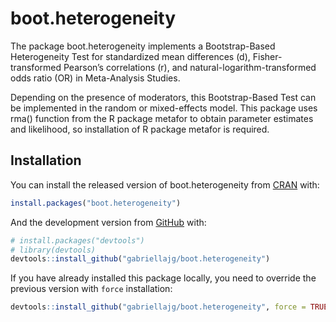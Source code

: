 
<!-- README.md is generated from README.Rmd. Please edit that file -->

# boot.heterogeneity

<!-- badges: start -->

<!-- badges: end -->

The package boot.heterogeneity implements a Bootstrap-Based
Heterogeneity Test for standardized mean differences (d),
Fisher-transformed Pearson’s correlations (r), and
natural-logarithm-transformed odds ratio (OR) in Meta-Analysis Studies.

Depending on the presence of moderators, this Bootstrap-Based Test can
be implemented in the random or mixed-effects model. This package uses
rma() function from the R package metafor to obtain parameter estimates
and likelihood, so installation of R package metafor is required.

## Installation

You can install the released version of boot.heterogeneity from
[CRAN](https://cran.r-project.org/web/packages/mc.heterogeneity/index.html)
with:

``` r
install.packages("boot.heterogeneity")
```

And the development version from
[GitHub](https://github.com/gabriellajg/boot.heterogeneity) with:

``` r
# install.packages("devtools")
# library(devtools)
devtools::install_github("gabriellajg/boot.heterogeneity")
```

If you have already installed this package locally, you need to override
the previous version with `force` installation:

``` r
devtools::install_github("gabriellajg/boot.heterogeneity", force = TRUE)
```
